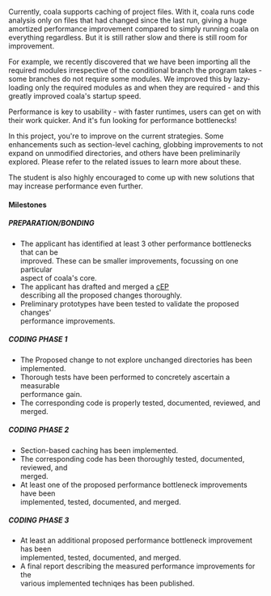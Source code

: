 Currently, coala supports caching of project files. With it, coala runs
code analysis only on files that had changed since the last run, giving a
huge amortized performance improvement compared to simply running coala on
everything regardless. But it is still rather slow and there is still
room for improvement.

For example, we recently discovered that we have been importing all
the required modules irrespective of the conditional branch the program
takes - some branches do not require some modules. We improved this
by lazy-loading only the required modules as and when they are required - and
this greatly improved coala's startup speed.

Performance is key to usability - with faster runtimes, users can get on
with their work quicker. And it's fun looking for performance bottlenecks!

In this project, you're to improve on the current strategies. Some enhancements
such as section-level caching, globbing improvements to not expand on
unmodified directories, and others have been preliminarily explored. Please
refer to the related issues to learn more about these.

The student is also highly encouraged to come up with new solutions that may
increase performance even further.

#### Milestones

##### PREPARATION/BONDING

* The applicant has identified at least 3 other performance bottlenecks that can be  
  improved. These can be smaller improvements, focussing on one particular  
  aspect of coala's core.
* The applicant has drafted and merged a [cEP](https://github.com/coala/ceps)  
  describing all the proposed changes thoroughly.
* Preliminary prototypes have been tested to validate the proposed changes'  
  performance improvements.

##### CODING PHASE 1

* The Proposed change to not explore unchanged directories has been  
  implemented.
* Thorough tests have been performed to concretely ascertain a measurable  
  performance gain.
* The corresponding code is properly tested, documented, reviewed, and merged.

##### CODING PHASE 2

* Section-based caching has been implemented.
* The corresponding code has been thoroughly tested, documented, reviewed, and  
  merged.
* At least one of the proposed performance bottleneck improvements have been  
  implemented, tested, documented, and merged.

##### CODING PHASE 3

* At least an additional proposed performance bottleneck improvement has been  
  implemented, tested, documented, and merged.
* A final report describing the measured performance improvements for the  
  various implemented techniqes has been published.
